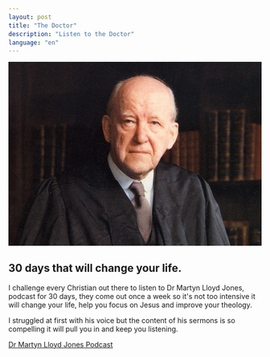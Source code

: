 ```yaml
---
layout: post
title: "The Doctor"
description: "Listen to the Doctor"
language: "en"
---
```


![Cover](/assets/img/posts/lloyd-jones.jpg)

## 30 days that will change your life.

I challenge every Christian out there to listen to
Dr Martyn Lloyd Jones, podcast for 30 days, they come out once a week so it's not too intensive
it will change your life, help you focus on Jesus and improve your theology.

I struggled at first with his voice but the content of his sermons
is so compelling it will pull you in and keep you listening.

[Dr Martyn Lloyd Jones Podcast](http://www.mljtrust.org/)